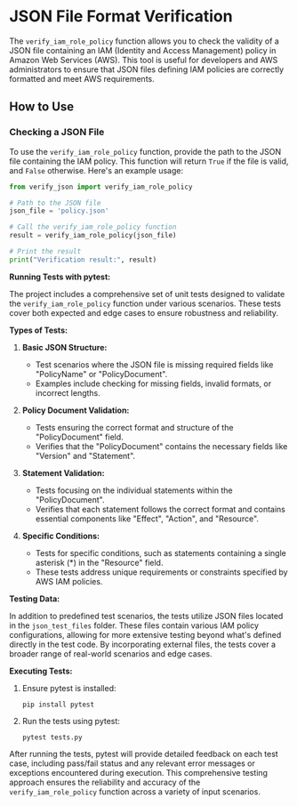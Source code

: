 
# JSON File Format Verification

The `verify_iam_role_policy` function allows you to check the validity of a JSON file containing an IAM (Identity and Access Management) policy in Amazon Web Services (AWS). This tool is useful for developers and AWS administrators to ensure that JSON files defining IAM policies are correctly formatted and meet AWS requirements.

## How to Use

### Checking a JSON File

To use the `verify_iam_role_policy` function, provide the path to the JSON file containing the IAM policy. This function will return `True` if the file is valid, and `False` otherwise. Here's an example usage:

```python
from verify_json import verify_iam_role_policy

# Path to the JSON file
json_file = 'policy.json'

# Call the verify_iam_role_policy function
result = verify_iam_role_policy(json_file)

# Print the result
print("Verification result:", result)
```

**Running Tests with pytest:**

The project includes a comprehensive set of unit tests designed to validate the `verify_iam_role_policy` function under various scenarios. These tests cover both expected and edge cases to ensure robustness and reliability.

**Types of Tests:**

1. **Basic JSON Structure:**
   - Test scenarios where the JSON file is missing required fields like "PolicyName" or "PolicyDocument".
   - Examples include checking for missing fields, invalid formats, or incorrect lengths.

2. **Policy Document Validation:**
   - Tests ensuring the correct format and structure of the "PolicyDocument" field.
   - Verifies that the "PolicyDocument" contains the necessary fields like "Version" and "Statement".

3. **Statement Validation:**
   - Tests focusing on the individual statements within the "PolicyDocument".
   - Verifies that each statement follows the correct format and contains essential components like "Effect", "Action", and "Resource".

4. **Specific Conditions:**
   - Tests for specific conditions, such as statements containing a single asterisk (*) in the "Resource" field.
   - These tests address unique requirements or constraints specified by AWS IAM policies.

**Testing Data:**

In addition to predefined test scenarios, the tests utilize JSON files located in the `json_test_files` folder. These files contain various IAM policy configurations, allowing for more extensive testing beyond what's defined directly in the test code. By incorporating external files, the tests cover a broader range of real-world scenarios and edge cases.

**Executing Tests:**

1. Ensure pytest is installed:
   ```
   pip install pytest
   ```

2. Run the tests using pytest:
   ```
   pytest tests.py
   ```

After running the tests, pytest will provide detailed feedback on each test case, including pass/fail status and any relevant error messages or exceptions encountered during execution. This comprehensive testing approach ensures the reliability and accuracy of the `verify_iam_role_policy` function across a variety of input scenarios.
